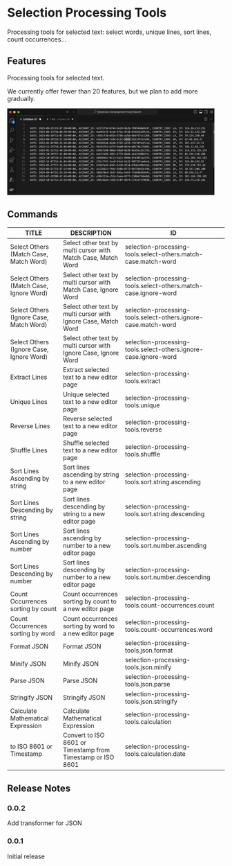 # Selection Processing Tools

Processing tools for selected text: select words, unique lines, sort lines, count occurrences...

## Features

Processing tools for selected text.

We currently offer fewer than 20 features, but we plan to add more gradually.

![sample count occurrences](images/sample-count-occurrences.gif)

## Commands

| TITLE                                    | DESCRIPTION                                                     | ID                                                               |
| ---------------------------------------- | --------------------------------------------------------------- | ---------------------------------------------------------------- |
| Select Others (Match Case, Match Word)   | Select other text by multi cursor with Match Case, Match Word   | selection-processing-tools.select-others.match-case.match-word   |
| Select Others (Match Case, Ignore Word)  | Select other text by multi cursor with Match Case, Ignore Word  | selection-processing-tools.select-others.match-case.ignore-word  |
| Select Others (Ignore Case, Match Word)  | Select other text by multi cursor with Ignore Case, Match Word  | selection-processing-tools.select-others.ignore-case.match-word  |
| Select Others (Ignore Case, Ignore Word) | Select other text by multi cursor with Ignore Case, Ignore Word | selection-processing-tools.select-others.ignore-case.ignore-word |
| Extract Lines                            | Extract selected text to a new editor page                      | selection-processing-tools.extract                               |
| Unique Lines                             | Unique selected text to a new editor page                       | selection-processing-tools.unique                                |
| Reverse Lines                            | Reverse selected text to a new editor page                      | selection-processing-tools.reverse                               |
| Shuffle Lines                            | Shuffle selected text to a new editor page                      | selection-processing-tools.shuffle                               |
| Sort Lines Ascending by string           | Sort lines ascending by string to a new editor page             | selection-processing-tools.sort.string.ascending                 |
| Sort Lines Descending by string          | Sort lines descending by string to a new editor page            | selection-processing-tools.sort.string.descending                |
| Sort Lines Ascending by number           | Sort lines ascending by number to a new editor page             | selection-processing-tools.sort.number.ascending                 |
| Sort Lines Descending by number          | Sort lines descending by number to a new editor page            | selection-processing-tools.sort.number.descending                |
| Count Occurrences sorting by count       | Count occurrences sorting by count to a new editor page         | selection-processing-tools.count-occurrences.count               |
| Count Occurrences sorting by word        | Count occurrences sorting by word to a new editor page          | selection-processing-tools.count-occurrences.word                |
| Format JSON                              | Format JSON                                                     | selection-processing-tools.json.format                           |
| Minify JSON                              | Minify JSON                                                     | selection-processing-tools.json.minify                           |
| Parse JSON                               | Parse JSON                                                      | selection-processing-tools.json.parse                            |
| Stringify JSON                           | Stringify JSON                                                  | selection-processing-tools.json.stringify                        |
| Calculate Mathematical Expression        | Calculate Mathematical Expression                               | selection-processing-tools.calculation                           |
| to ISO 8601 or Timestamp                 | Convert to ISO 8601 or Timestamp from Timestamp or ISO 8601     | selection-processing-tools.calculation.date                      |

## Release Notes

### 0.0.2

Add transformer for JSON

### 0.0.1

Initial release
